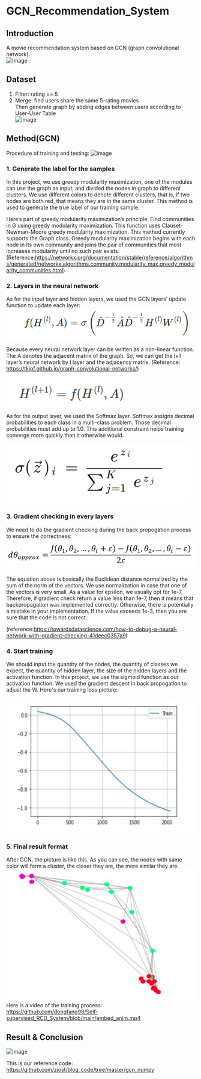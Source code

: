 # GCN_Recommendation_System
## Introduction
A movie recommendation system based on GCN (graph convolutional network).   
![image](https://user-images.githubusercontent.com/78338843/145573341-8f903e3a-c28c-4602-bed6-e24c25b98891.png)

## Dataset
1. Filter: rating == 5  
2. Merge: find users share the same 5-rating movies  
Then generate graph by adding edges between users according to User-User Table  
![image](https://user-images.githubusercontent.com/78338843/145573583-2cf010bb-5631-48dd-b6b2-17d9623ee29d.png)

## Method(GCN)
Procedure of training and testing:
![image](https://user-images.githubusercontent.com/78338843/145574087-c6e46904-49a8-4cb8-8a8e-8e1fa21a65d2.png)

### 1.	Generate the label for the samples
In this project, we use greedy modularity maximization, one of the modules can use the graph as input, and divided the nodes in graph to different clusters. We use different colors to denote different clusters, that is, if two nodes are both red, that means they are in the same cluster. This method is used to generate the true label of our training sample. 

Here’s part of greedy modularity maximization’s principle:
Find communities in G using greedy modularity maximization. This function uses Clauset-Newman-Moore greedy modularity maximization. This method currently supports the Graph class. Greedy modularity maximization begins with each node in its own community and joins the pair of communities that most increases modularity until no such pair exists. (Reference:https://networkx.org/documentation/stable/reference/algorithms/generated/networkx.algorithms.community.modularity_max.greedy_modularity_communities.html)

### 2. Layers in the neural network
As for the input layer and hidden layers, we used the GCN layers’ update function to update each layer:
![image](https://github.com/dongfang98/Self-supervised_RCD_System/blob/main/Picture/GCN_Layer.png)

Because every neural network layer can be written as a non-linear function. The A denotes the adjacent matrix of the graph. So, we can get the l+1 layer’s neural network by l layer and the adjacency matrix. 
(Reference: https://tkipf.github.io/graph-convolutional-networks/)

![image](https://github.com/dongfang98/Self-supervised_RCD_System/blob/main/Picture/NeuralNetwork.png)

As for the output layer, we used the Softmax layer. Softmax assigns decimal probabilities to each class in a multi-class problem. Those decimal probabilities must add up to 1.0. This additional constraint helps training converge more quickly than it otherwise would.

![image](https://github.com/dongfang98/Self-supervised_RCD_System/blob/main/Picture/Softmax_Layer.png)

### 3. Gradient checking in every layers

We need to do the gradient checking during the back propogation process to ensure the correctness: 
![image](https://github.com/dongfang98/Self-supervised_RCD_System/blob/main/Picture/GradientChecking.png)

The equation above is basically the Euclidean distance normalized by the sum of the norm of the vectors. We use normalization in case that one of the vectors is very small.
As a value for epsilon, we usually opt for 1e-7. Therefore, if gradient check return a value less than 1e-7, then it means that backpropagation was implemented correctly. Otherwise, there is potentially a mistake in your implementation. If the value exceeds 1e-3, then you are sure that the code is not correct.

(reference:https://towardsdatascience.com/how-to-debug-a-neural-network-with-gradient-checking-41deec0357a9)

### 4. Start training

We should input the quantity of the nodes, the quantity of classes we expect, the quantity of hidden layer, the size of the hidden layers and the activation function. In this project, we use the sigmoid function as our activation function. We used the gradient descent in back propogation to adjust the W. Here's our training loss picture:

![image](https://github.com/dongfang98/Self-supervised_RCD_System/blob/main/Picture/Training.PNG)

### 5. Final result format
After GCN, the picture is like this. As you can see, the nodes with same color will form a cluster, the closer they are, the more similar they are.  
![image](https://github.com/dongfang98/Self-supervised_RCD_System/blob/main/Picture/AfterGCN.PNG)  
Here is a video of the training process:  
https://github.com/dongfang98/Self-supervised_RCD_System/blob/main/embed_anim.mp4

## Result & Conclusion
![image](https://user-images.githubusercontent.com/78338843/145572885-2f733253-0047-4628-9e3d-a2294be0409d.png)

This is our reference code: https://github.com/zjost/blog_code/tree/master/gcn_numpy
